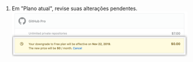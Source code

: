 1. Em "Plano atual", revise suas alterações pendentes. ![Seção Subscriptions (Assinaturas) de Billing settings (configurações de cobrança) listando quaisquer alterações de assinatura pendentes](/assets/images/help/billing/review-pending-subscription-changes.png)

